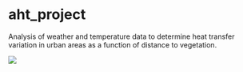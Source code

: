 # aht_project
Analysis of weather and temperature data to determine heat transfer variation in urban areas as a function of distance to vegetation.

![](https://github.com/soph-loaf/aht_project/google_mymaps.jpg) 
